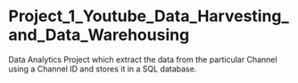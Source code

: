 # Project_1_Youtube_Data_Harvesting_and_Data_Warehousing
Data Analytics Project which extract the data from the particular Channel using a Channel ID and stores it in a SQL database.
